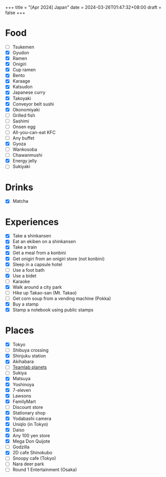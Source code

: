 +++
title = "[Apr 2024] Japan"
date = 2024-03-26T01:47:32+08:00
draft = false
+++

# Food

- [ ] Tsukemen
- [x] Gyudon
- [x] Ramen
- [x] Onigiri
- [x] Cup ramen
- [x] Bento
- [x] Karaage
- [x] Katsudon
- [x] Japanese curry
- [x] Takoyaki
- [x] Conveyor belt sushi
- [x] Okonomiyaki
- [ ] Grilled fish
- [ ] Sashimi
- [ ] Onsen egg
- [ ] All-you-can-eat KFC
- [ ] Any buffet
- [x] Gyoza
- [ ] Wankosoba
- [ ] Chawanmushi
- [x] Energy jelly
- [ ] Sukiyaki

# Drinks

- [x] Matcha 
# Experiences

- [x] Take a shinkansen
- [x] Eat an ekiben on a shinkansen
- [x] Take a train
- [x] Get a meal from a konbini
- [x] Get onigiri from an onigiri store (not konbini)
- [x] Sleep in a capsule hotel
- [ ] Use a foot bath
- [x] Use a bidet
- [ ] Karaoke
- [x] Walk around a city park
- [ ] Hike up Takao-san (Mt. Takao)
- [ ] Get corn soup from a vending machine (Pokka)
- [x] Buy a stamp
- [x] Stamp a notebook using public stamps
# Places

- [x] Tokyo
- [ ] Shibuya crossing
- [x] Shinjuku station
- [x] Akihabara
- [ ] [Teamlab planets](https://www.teamlab.art/e/planets/)
- [ ] Sukiya
- [x] Matsuya
- [x] Yoshinoya
- [x] 7-eleven
- [x] Lawsons
- [x] FamilyMart
- [ ] Discount store
- [x] Stationary shop
- [x] Yodabashi camera
- [x] Uniqlo (in Tokyo)
- [x] Daiso
- [x] Any 100 yen store
- [x] Mega Don Quijote
- [ ] Godzilla
- [x] 2D cafe Shinokubo
- [ ] Snoopy cafe (Tokyo)
- [ ] Nara deer park
- [ ] Round 1 Entertainment (Osaka)